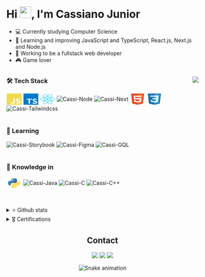 <h1 align="left">Hi <img src="https://raw.githubusercontent.com/kaueMarques/kaueMarques/master/hi.gif" width="30px" height="30">, I'm Cassiano Junior</h1>

- 💻 Currently studying Computer Science
- 🔭 Learning and improving JavaScript and TypeScript, React.js, Next.js and Node.js
- 🧐 Working to be a fullstack web developer
- 🎮 Game lover

 ##
<img align="right" src="https://user-images.githubusercontent.com/84094066/189259930-54445e31-a198-4a5c-a573-452959904b2d.gif" height="230"/>

<h3 align="left">🛠 Tech Stack</h3>
<div align="left" style="display: inline_block">
  <img title="JavaScript" align="center" alt="Cassi-Js" height="30" width="40" src="https://raw.githubusercontent.com/devicons/devicon/master/icons/javascript/javascript-plain.svg">
  <img title="TypeScript" align="center" alt="Cassi-TS" height="30" width="40" src="https://raw.githubusercontent.com/devicons/devicon/master/icons/typescript/typescript-plain.svg">
  <img title="ReactJS" align="center" alt="Cassi-React" height="30" width="40" src="https://raw.githubusercontent.com/devicons/devicon/master/icons/react/react-original.svg">
  <img title="NodeJS" align="center" alt="Cassi-Node" height="30" width="40" src="https://cdn.jsdelivr.net/gh/devicons/devicon/icons/nodejs/nodejs-original.svg">
  <img title="NextJS" align="center" alt="Cassi-Next" height="30" width="40" src="https://cdn.jsdelivr.net/gh/devicons/devicon/icons/nextjs/nextjs-original.svg" />
  <img title="HTML5" align="center" alt="Cassi-HTML" height="30" width="40" src="https://raw.githubusercontent.com/devicons/devicon/master/icons/html5/html5-original.svg">
  <img title="CSS3" align="center" alt="Cassi-CSS" height="30" width="40" src="https://raw.githubusercontent.com/devicons/devicon/master/icons/css3/css3-original.svg">
  <img title="TailwindCSS" align="center" alt="Cassi-Tailwindcss" height="30" width="40" src="https://cdn.jsdelivr.net/gh/devicons/devicon/icons/tailwindcss/tailwindcss-plain.svg" />
</div>
<br/>
<h3 align="left">🧠 Learning</h3>
<div align="left" style="display: inline_block">
  <img title="Storybook" align="center" alt="Cassi-Storybook" height="30" width="40" src="https://cdn.jsdelivr.net/gh/devicons/devicon/icons/storybook/storybook-original.svg" /> 
  <img title="Figma" align="center" alt="Cassi-Figma" height="30" width="40" src="https://cdn.jsdelivr.net/gh/devicons/devicon/icons/figma/figma-original.svg" />
  <img title="GraphQL" align="center" alt="Cassi-GQL" height="30" width="40" src="https://cdn.jsdelivr.net/gh/devicons/devicon/icons/graphql/graphql-plain.svg" />

</div>
<br/>
<h3 align="left">🤯 Knowledge in</h3>
<div align="left" style="display: inline_block">
  <img title="Python" align="center" alt="Cassi-Python" height="30" width="40" src="https://raw.githubusercontent.com/devicons/devicon/master/icons/python/python-original.svg"> 
  <img title="Java" align="center" alt="Cassi-Java" height="30" width="40" src="https://cdn.jsdelivr.net/gh/devicons/devicon/icons/java/java-original-wordmark.svg">
  <img title="C" align="center" alt="Cassi-C" height="30" width="40" src="https://cdn.jsdelivr.net/gh/devicons/devicon/icons/c/c-original.svg">
  <img title="C++" align="center" alt="Cassi-C++" height="30" width="40" src="https://cdn.jsdelivr.net/gh/devicons/devicon/icons/cplusplus/cplusplus-original.svg">
</div>

<br/>

##
<div align="center">
 <div align="left">
  <details>
   <summary>⭐ Github stats</summary>
   <br/>
   <a href="https://github.com/CassianoJunior">
   <img height="170em" src="https://github-readme-stats.vercel.app/api?username=CassianoJunior&show_icons=true&theme=tokyonight&include_all_commits=true&count_private=true"/>
   </a>
  <a href="https://github.com/CassianoJunior">
   <img height="170em" src="https://github-readme-stats.vercel.app/api/top-langs/?username=CassianoJunior&layout=compact&langs_count=7&theme=tokyonight"/>
  </a>
  </details>
 </div>
 
<div align="center">
 <div align="left">
  <details>
   <summary>🎖️ Certifications</summary>
   <ul>
    <li><a href="https://www.hackerrank.com/certificates/b2708df3160c">JavaScript (Intermediate) Certificate by HackerRank</a></li>
    <li><a href="https://www.hackerrank.com/certificates/9bc05b1a074a">Rest API (Intermediate) Certificate by HackerRank</a></li>
   </ul>
  </details>
 </div>

</div>

<div align='center'>
 <h2>Contact</h2>
 <a href="https://www.instagram.com/_cassianojunior/" target="_blank"><img src="https://img.shields.io/badge/-Instagram-%23E4405F?style=for-the-badge&logo=instagram&logoColor=white" target="_blank"></a>
 <a href="mailto:cassianojuniorww@gmail.com"><img src="https://img.shields.io/badge/-Gmail-%23333?style=for-the-badge&logo=gmail&logoColor=white" target="_blank"></a>
 <a href="https://www.linkedin.com/in/cassianojunior" target="_blank"><img src="https://img.shields.io/badge/-LinkedIn-%230077B5?style=for-the-badge&logo=linkedin&logoColor=white" target="_blank"></a>
 </div>
 
 ![Snake animation](https://github.com/CassianoJunior/CassianoJunior/blob/output/github-contribution-grid-snake.svg)
